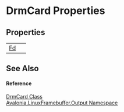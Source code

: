 # DrmCard Properties




## Properties
<table>
<tr>
<td><a href="P_Avalonia_LinuxFramebuffer_Output_DrmCard_Fd">Fd</a></td>
<td> </td>
</tr>
</table>

## See Also


#### Reference
<a href="T_Avalonia_LinuxFramebuffer_Output_DrmCard">DrmCard Class</a>  
<a href="N_Avalonia_LinuxFramebuffer_Output">Avalonia.LinuxFramebuffer.Output Namespace</a>  

